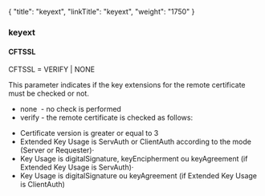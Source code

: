 {
    "title": "keyext",
    "linkTitle": "keyext",
    "weight": "1750"
}<span id="keyext"></span>

### keyext

#### CFTSSL

CFTSSL = VERIFY &#124; NONE

This parameter indicates if the key extensions
for the remote certificate must be checked or not.

- none  - no
    check is performed
- verify - the remote
    certificate is checked as follows:

<!-- -->

- Certificate
    version is greater or equal to 3
- Extended Key
    Usage is ServAuth or ClientAuth according to the mode (Server or Requester)·
- Key Usage is
    digitalSignature, keyEncipherment ou keyAgreement (if Extended Key Usage
    is ServAuth)·
- Key Usage is
    digitalSignature ou keyAgreement (if Extended Key Usage is ClientAuth)
